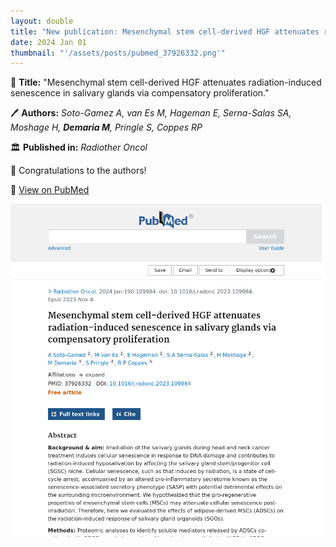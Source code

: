 ```yaml
---
layout: double
title: "New publication: Mesenchymal stem cell-derived HGF attenuates radiation-induced senescence in salivary glands via compensatory proliferation"
date: 2024 Jan 01
thumbnail: "'/assets/posts/pubmed_37926332.png'"
---
```

📖 <strong>Title:</strong> "Mesenchymal stem cell-derived HGF attenuates radiation-induced senescence in salivary glands via compensatory proliferation."  

🖊️ <strong>Authors:</strong> <em>Soto-Gamez A, van Es M, Hageman E, Serna-Salas SA, Moshage H, <strong>Demaria M</strong>, Pringle S, Coppes RP</em>  

🏛️ <strong>Published in:</strong> <em>Radiother Oncol</em>  

🎉 Congratulations to the authors!  

🔗 <a href="https://pubmed.ncbi.nlm.nih.gov/37926332/">View on PubMed</a>  

![Publication Image](/assets/posts/pubmed_37926332.png)
